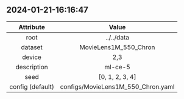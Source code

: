 
## 2024-01-21-16:16:47 


|  Attribute   |   Value   |
| :-------------: | :-----------: |
|  root  |   ../../data    |
|  dataset  |   MovieLens1M_550_Chron    |
|  device  |   2,3    |
|  description  |   ml-ce-5    |
|  seed  |   [0, 1, 2, 3, 4]    |
|  config (default)  |   configs/MovieLens1M_550_Chron.yaml    |
